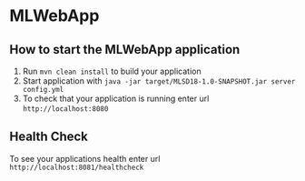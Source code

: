 # MLWebApp

How to start the MLWebApp application
---

1. Run `mvn clean install` to build your application
1. Start application with `java -jar target/MLSD18-1.0-SNAPSHOT.jar server config.yml`
1. To check that your application is running enter url `http://localhost:8080`

Health Check
---

To see your applications health enter url `http://localhost:8081/healthcheck`
